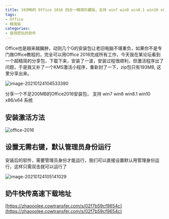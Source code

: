 ```yaml
---
title: 193MB的 Office 2016 四合一精简珍藏版，支持 win7 win8 win8.1 win10 x86/x64 系统
tags: 
- Office
- 精简版
categories:
- 值得把玩的软件
---
```






Office也是越来越臃肿，动则几个G的安装包让老旧电脑不堪重负，如果你不是专门做Office教程的，完全可以用Office 2016完成所有工作，今天我在某论坛看到一个超精简的分享包，下载下来，安装了一波，安装过程很顺利，但激活程序出了问题，于是我又补了一个KMS激活小程序，重新封了一下，zip包只有193MB, 这里分享出来。



![image-20210124104533390](https://cdn.fangyuanxiaozhan.com/assets/1611456335283m35X2rWe.png)

分享一个不足200MB的Office2016安装包， 支持 win7 win8 win8.1 win10 x86/x64 系统



## 安装激活方法



![office-2016](https://cdn.fangyuanxiaozhan.com/assets/1611456435814jNTmdYrG.gif)



##  设置无需右键，默认管理员身份运行

安装后的软件，需要管理员身份才能运行，我们可以直接设置默认用管理身份运行，这样只需双击就可以运行了

![image-20210124105141029](https://cdn.fangyuanxiaozhan.com/assets/1611456702705m61GjXJD.png)



## 奶牛快传高速下载地址





[https://zhaooolee.cowtransfer.com/s/02f7b59cf9654c](https://zhaooolee.cowtransfer.com/s/02f7b59cf9654c)



